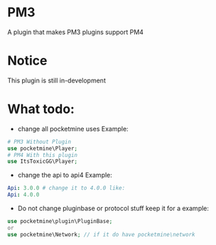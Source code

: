 # PM3
A plugin that makes PM3 plugins support PM4
# Notice
This plugin is still in-development
# What todo:
- change all pocketmine uses
Example:
```php
# PM3 Without Plugin
use pocketmine\Player;
# PM4 With this plugin
use ItsToxicGG\Player;
```
- change the api to api4
Example:
```yml
Api: 3.0.0 # change it to 4.0.0 like:
Api: 4.0.0
```
- Do not change pluginbase or protocol stuff keep it for a example:
```php
use pocketmine\plugin\PluginBase;
or
use pocketmine\Network; // if it do have pocketmine\network
```


